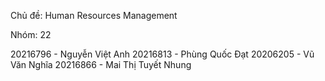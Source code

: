 Chủ đề: Human Resources Management

<!--  -->

Nhóm: 22

<!--  -->

20216796 - Nguyễn Việt Anh
20216813 - Phùng Quốc Đạt
20206205 - Vũ Văn Nghĩa
20216866 - Mai Thị Tuyết Nhung
